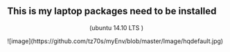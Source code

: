 ## This is my laptop packages need to be installed
<p align = "center">
(ubuntu 14.10 LTS )</br></p>
![image](https://github.com/tz70s/myEnv/blob/master/Image/hqdefault.jpg)


